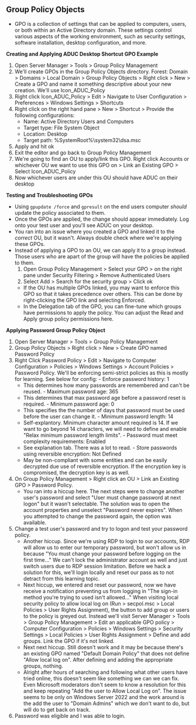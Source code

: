 ## Group Policy Objects
- GPO is a collection of settings that can be applied to computers, users, or both within an Active Directory domain. These settings control various aspects of the working environment, such as security settings, software installation, desktop configuration, and more.

**Creating and Applying ADUC Desktop Shortcut GPO Example**
 1. Open Server Manager > Tools > Group Policy Management
 2. We'll create GPOs in the Group Policy Objects directory. Forest: Domain > Domains > Local Domain > Group Policy Objects > Right click > New > Create a GPO and name it something descriptive about your new creation. We'll use Icon_ADUC_Policy
 3. Right click Icon_ADUC_Policy > Edit > Navigate to User Configuration > Preferences > Windows Settings > Shortcuts
 4. Right click on the right hand pane > New > Shortcut > Provide the following configurations:
    - Name: Active Directory Users and Computers
    - Target type: File System Object
    - Location: Desktop
    - Target path: %SystemRoot%\system32\dsa.msc
 5. Apply and hit ok
 6. Exit the editor and go back to Group Policy Management
 7. We're going to find an OU to apply/link this GPO. Right click Accounts or whichever OU we want to use this GPO on > Link an Existing GPO > Select Icon_ADUC_Policy
 8. Now whichever users are under this OU should have ADUC on their desktop

**Testing and Troubleshooting GPOs**
  - Using `gpupdate /force` and `gpresult` on the end users computer _should_ update the policy associated to them.
  - Once the GPOs are applied, the change should appear immediately. Log onto your test user and you'll see ADUC on your desktop.
  - You ran into an issue where you created a GPO and linked it to the _correct_ OU, but it wasn't. Always double check where we're applying these GPOs.
  - Instead of applying a GPO to an OU, we can apply it to a group instead. Those users who are apart of the group will have the policies be applied to them.
    1. Open Group Policy Management > Select your GPO > on the right pane under Security Filtering >  Remove Authenticated Users
    2. Select Add > Search for the security group > Click ok
    - If the OU has multiple GPOs linked, you may want to enforce this GPO so that it takes precedence over others. This can be done by right-clicking the GPO link and selecting Enforced.
    - In the Delegation tab of the GPO, you can fine-tune which groups have permissions to apply the policy. You can adjust the Read and Apply group policy permissions here.

**Applying Password Group Policy Object**
  1. Open Server Manager > Tools > Group Policy Management 
  2. Group Policy Objects > Right click > New > Create GPO named Password Policy
  3. Right Click Password Policy > Edit > Navigate to Computer Configuration > Policies > Windows Settings > Account Policies > Password Policy. We'll be enforcing semi-strict policies as this is mostly for learning. See below for config:
    - Enforce password history: 1
      - This determines how many passwords are remembered and can't be reused.
    - Maximum password age: 365
      - This determines that max password age before a password reset is required.
    - Minimum password age: 0
      - This specifies the the number of days that password must be used before the user can change it.
    - Minimum password length: 14
      - Self-explantory. Minimum character amount required is 14. If we want to go beyond 14 characters, we will need to define and enable "Relax minimum password length limits".
    - Password must meet complexity requirements: Enabled
      - See explanation tab. There was a lot to read.
    - Store passwords using reversible encryption: Not Defined
      - May be non-compliant with some entities and can be easily decrypted due use of reversible encryption. If the encryption key is compromised, the decryption key is as well.
  4. On Group Policy Management > Right click an OU > Link an Existing GPO > Password Policy.
     - You ran into a hiccup here. The next steps were to change another user's password and select "User must change password at next logon" but it wasn't selectable. The solution was to open the account properties and unselect "Password never expires". When you attempted to change the password again, the option was available.
  5. Change a test user's password and try to logon and test your password policy.
     - Another hiccup. Since we're using RDP to login to our accounts, RDP will allow us to enter our temporary password, but won't allow us in because "You must change your password before logging on the first time..." We can't lock the administrator account as well and just switch users due to RDP session limitation. Before we hack a solution for this, we'll login locally and reset our pass as to not detract from this learning topic.
     - Next hiccup, we entered and reset our password, now we have receive a notification preventing us from logging in "The sign-in method you're trying to used isn't allowed..." When visiting local security policy to allow local log on (Run > secpol.msc > Local Policies > User Rights Assignment), the button to add group or users to the policy is greyed out. Instead we'll visit Server Manager > Tools > Group Policy Management > Edit an applicable GPO policy > Computer Configuration > Policies > Windows Settings > Security Settings > Local Policies > User Rights Assignment > Define and add groups. Link the GPO if it's not linked.
      -  Next next hiccup. Still doesn't work and it may be because there's an existing GPO named "Default Domain Policy" that does not define "Allow local log on". After defining and adding the appropriate groups, nothing.
      - Alright after hours of searching and following what other users have tried online, this doesn't seem like something we can we can fix. Even Microsoft moderators don't seem to know a resolution for this and keep repeating "Add the user to Allow Local Log on". The issue seems to be only on Windows Server 2022 and the work around is the add the user to "Domain Admins" which we don't want to do, but will do to get back on track.
  6. Password was eligible and I was able to login.



